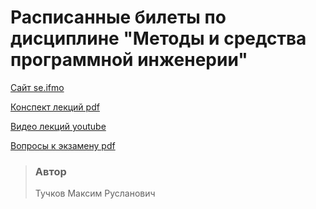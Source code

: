 # Расписанные билеты по дисциплине "Методы и средства программной инженерии"

[Сайт se.ifmo](https://se.ifmo.ru/courses/software-engineering-basics)

[Конспект лекций pdf](lectures-notes/Lectures.pdf)

[Видео лекций youtube](https://www.youtube.com/playlist?list=PLBWafxh1dFuykoWaAt7HiMOGgWXRvAN5V)

[Вопросы к экзамену pdf](questions/ExamQuestions.pdf)

> ### Автор
> Тучков Максим Русланович
